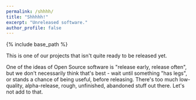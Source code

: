 ```yaml
---
permalink: /shhhh/
title: "Shhhhh!"
excerpt: "Unreleased software."
author_profile: false
---
```


{% include base_path %}

This is one of our projects that isn't quite ready to be released yet.

One of the ideas of Open Source software is "release early, release often",
but we don't necessarily think that's best - wait until something "has legs",
or stands a chance of being useful, before releasing. There's too much
low-quality, alpha-release, rough, unfinished, abandoned stuff out there.
Let's not add to that.
